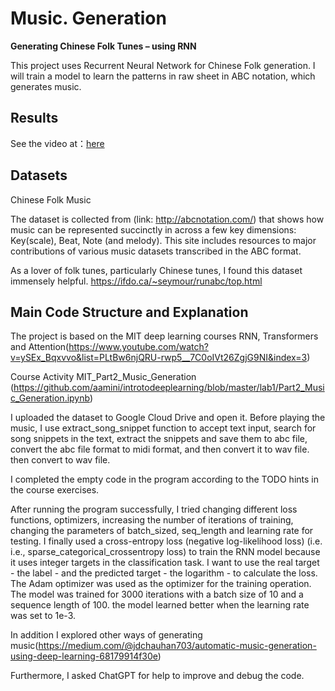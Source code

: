  # **Music. Generation** #

**Generating Chinese Folk Tunes – using RNN** 

This project uses Recurrent Neural Network for Chinese Folk generation. I will train a model to learn the patterns in raw sheet in ABC notation, which generates music. 

## **Results** ##

See the video at：[here]()

## Datasets ##

Chinese Folk Music

The dataset is collected from (link: http://abcnotation.com/) that shows how music can be represented succinctly in across a few key dimensions: Key(scale), Beat, Note (and melody). This site includes resources to major contributions of various music datasets transcribed in the ABC format.

As a lover of folk tunes, particularly Chinese tunes, I found this dataset immensely helpful.
https://ifdo.ca/~seymour/runabc/top.html 

## Main Code Structure and Explanation ##

The project is based on the MIT deep learning courses RNN, Transformers and Attention(https://www.youtube.com/watch?v=ySEx_Bqxvvo&list=PLtBw6njQRU-rwp5__7C0oIVt26ZgjG9NI&index=3)

Course Activity MIT_Part2_Music_Generation (https://github.com/aamini/introtodeeplearning/blob/master/lab1/Part2_Music_Generation.ipynb) 

I uploaded the dataset to Google Cloud Drive and open it. Before playing the music, I use extract_song_snippet function to accept text input, search for song snippets in the text, extract the snippets and save them to abc file, convert the abc file format to midi format, and then convert it to wav file. then convert to wav file.

I completed the empty code in the program according to the TODO hints in the course exercises. 

After running the program successfully, I tried changing different loss functions, optimizers, increasing the number of iterations of training, changing the parameters of batch_sized, seq_length and learning rate for testing. I finally used a cross-entropy loss (negative log-likelihood loss) (i.e. i.e., sparse_categorical_crossentropy loss) to train the RNN model because it uses integer targets in the classification task. I want to use the real target - the label - and the predicted target - the logarithm - to calculate the loss. The Adam optimizer was used as the optimizer for the training operation. The model was trained for 3000 iterations with a batch size of 10 and a sequence length of 100. the model learned better when the learning rate was set to 1e-3.

In addition I explored other ways of generating music(https://medium.com/@jdchauhan703/automatic-music-generation-using-deep-learning-68179914f30e)

Furthermore, I asked ChatGPT for help to improve and debug the code.












